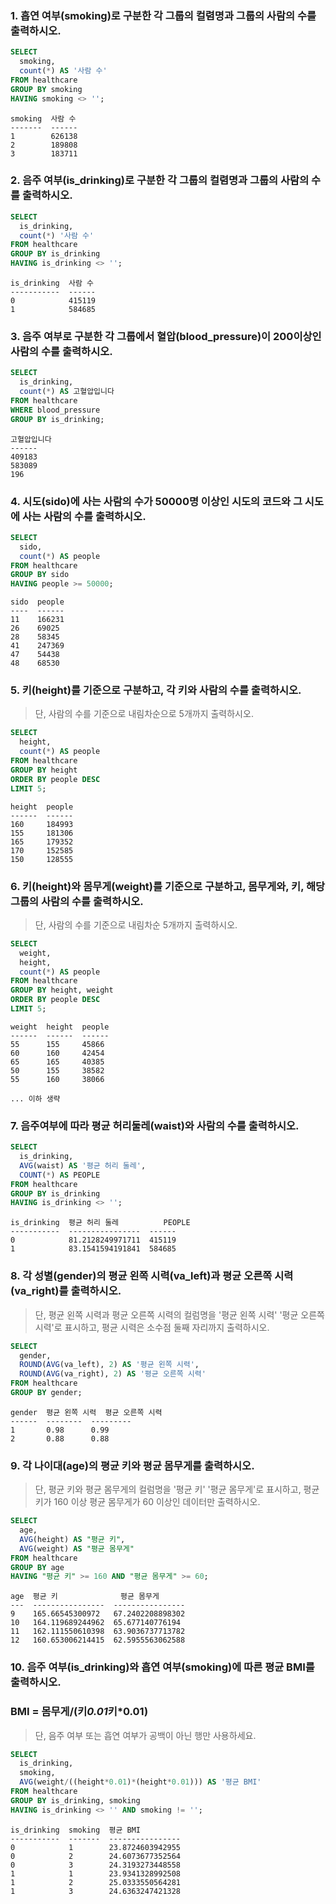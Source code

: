 ###  1. 흡연 여부(smoking)로 구분한 각 그룹의 컬렴명과 그룹의 사람의 수를 출력하시오.

```sql 
SELECT 
  smoking, 
  count(*) AS '사람 수'
FROM healthcare 
GROUP BY smoking
HAVING smoking <> '';
```
```
smoking  사람 수  
-------  ------
1        626138
2        189808
3        183711
```
 
###  2. 음주 여부(is_drinking)로 구분한 각 그룹의 컬렴명과 그룹의 사람의 수를 출력하시오.

```sql 
SELECT 
  is_drinking, 
  count(*) '사람 수'
FROM healthcare
GROUP BY is_drinking
HAVING is_drinking <> '';
```

```
is_drinking  사람 수  
-----------  ------
0            415119
1            584685
```
 
### 3. 음주 여부로 구분한 각 그룹에서 혈압(blood_pressure)이 200이상인 사람의 수를 출력하시오.

```sql
SELECT 
  is_drinking,
  count(*) AS 고혈압입니다  
FROM healthcare 
WHERE blood_pressure 
GROUP BY is_drinking;
```

```
고혈압입니다
------
409183
583089
196
```

### 4. 시도(sido)에 사는 사람의 수가 50000명 이상인 시도의 코드와 그 시도에 사는 사람의 수를 출력하시오.

```sql
SELECT 
  sido,
  count(*) AS people 
FROM healthcare 
GROUP BY sido
HAVING people >= 50000;
```
```
sido  people
----  ------
11    166231
26    69025 
28    58345 
41    247369
47    54438 
48    68530 
```

### 5. 키(height)를 기준으로 구분하고, 각 키와 사람의 수를 출력하시오.

> 단, 사람의 수를 기준으로 내림차순으로 5개까지 출력하시오.

```sql
SELECT 
  height, 
  count(*) AS people 
FROM healthcare 
GROUP BY height
ORDER BY people DESC
LIMIT 5;
```
```
height  people
------  ------
160     184993
155     181306
165     179352
170     152585
150     128555
```

### 6. 키(height)와 몸무게(weight)를 기준으로 구분하고, 몸무게와, 키, 해당 그룹의 사람의 수를 출력하시오. 

> 단, 사람의 수를 기준으로 내림차순 5개까지 출력하시오.

```sql
SELECT 
  weight, 
  height, 
  count(*) AS people 
FROM healthcare 
GROUP BY height, weight
ORDER BY people DESC
LIMIT 5;
```
```
weight  height  people
------  ------  ------
55      155     45866 
60      160     42454 
65      165     40385 
50      155     38582 
55      160     38066 

... 이하 생략 
```
### 7. 음주여부에 따라 평균 허리둘레(waist)와 사람의 수를 출력하시오.

```sql 
SELECT 
  is_drinking, 
  AVG(waist) AS '평균 허리 둘레', 
  COUNT(*) AS PEOPLE 
FROM healthcare 
GROUP BY is_drinking
HAVING is_drinking <> '';
``` 
```
is_drinking  평균 허리 둘레          PEOPLE
-----------  ----------------  ------
0            81.2128249971711  415119
1            83.1541594191841  584685
```

### 8. 각 성별(gender)의 평균 왼쪽 시력(va_left)과 평균 오른쪽 시력(va_right)를 출력하시오.

> 단, 평균 왼쪽 시력과 평균 오른쪽 시력의 컬럼명을 '평균 왼쪽 시력' '평균 오른쪽 시력'로 표시하고, 평균 시력은 소수점 둘째 자리까지 출력하시오.

```sql
SELECT 
  gender, 
  ROUND(AVG(va_left), 2) AS '평균 왼쪽 시력', 
  ROUND(AVG(va_right), 2) AS '평균 오른쪽 시력'
FROM healthcare 
GROUP BY gender;
```
```
gender  평균 왼쪽 시력  평균 오른쪽 시력
------  --------  ---------
1       0.98      0.99     
2       0.88      0.88   
```

### 9. 각 나이대(age)의 평균 키와 평균 몸무게를 출력하시오.

> 단, 평균 키와 평균 몸무게의 컬럼명을 '평균 키' '평균 몸무게'로 표시하고, 평균키가 160 이상 평균 몸무게가 60 이상인 데이터만 출력하시오.

```sql
SELECT 
  age, 
  AVG(height) AS "평균 키", 
  AVG(weight) AS "평균 몸무게"
FROM healthcare 
GROUP BY age
HAVING "평균 키" >= 160 AND "평균 몸무게" >= 60;
```
```
age  평균 키              평균 몸무게          
---  ----------------  ----------------
9    165.66545300972   67.2402208898302
10   164.119689244962  65.677140776194 
11   162.111550610398  63.9036737713782
12   160.653006214415  62.5955563062588
```

### 10. 음주 여부(is_drinking)와 흡연 여부(smoking)에 따른 평균 BMI를 출력하시오.
### BMI = 몸무게/(키*0.01*키*0.01)

> 단, 음주 여부 또는 흡연 여부가 공백이 아닌 행만 사용하세요.

```sql
SELECT 
  is_drinking, 
  smoking, 
  AVG(weight/((height*0.01)*(height*0.01))) AS '평균 BMI' 
FROM healthcare 
GROUP BY is_drinking, smoking
HAVING is_drinking <> '' AND smoking != '';
```
```
is_drinking  smoking  평균 BMI          
-----------  -------  ----------------
0            1        23.8724603942955
0            2        24.6073677352564
0            3        24.3193273448558
1            1        23.9341328992508
1            2        25.0333550564281
1            3        24.6363247421328
```